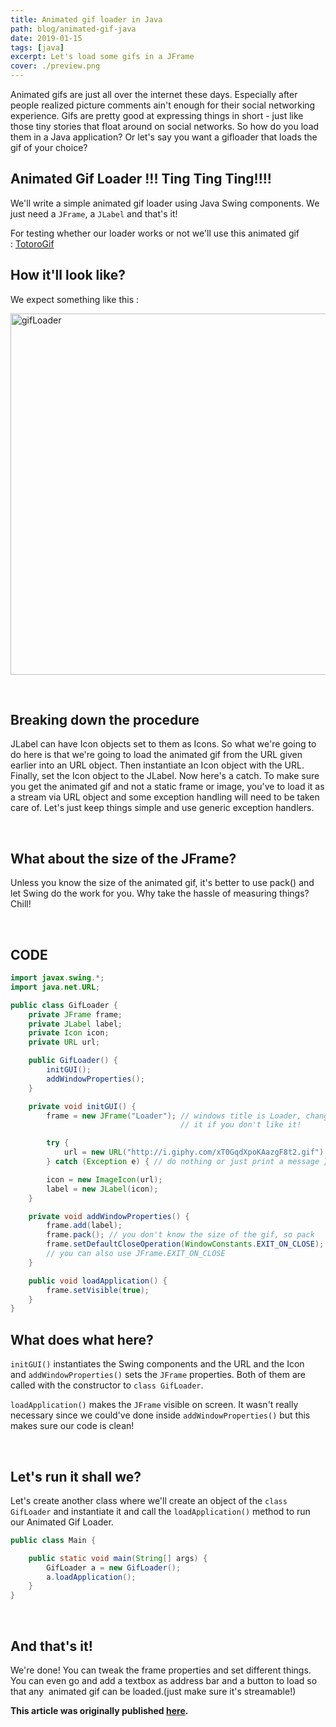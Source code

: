 ```yaml
---
title: Animated gif loader in Java
path: blog/animated-gif-java
date: 2019-01-15
tags: [java]
excerpt: Let's load some gifs in a JFrame
cover: ./preview.png
---
```



Animated gifs are just all over the internet these days. Especially after people realized picture comments ain't enough for their social networking experience. Gifs are pretty good at expressing things in short - just like those tiny stories that float around on social networks. So how do you load them in a Java application? Or let's say you want a gifloader that loads the gif of your choice?

## Animated Gif Loader !!! Ting Ting Ting!!!!
We'll write a simple animated gif loader using Java Swing components. We just need a `JFrame`, a `JLabel` and that's it!

For testing whether our loader works or not we'll use this animated gif : <a href="http://i.giphy.com/xT0GqdXpoKAazgF8t2.gif" target="_blank">TotoroGif</a>

## How it'll look like?
We expect something like this : 

<img class=" aligncenter" src="http://i.imgur.com/6Tk8YBC.png" alt="gifLoader" width="562" height="578" />

 
## Breaking down the procedure
JLabel can have Icon objects set to them as Icons. So what we're going to do here is that we're going to load the animated gif from the URL given earlier into an URL object. Then instantiate an Icon object with the URL. Finally, set the Icon object to the JLabel.
Now here's a catch. To make sure you get the animated gif and not a static frame or image, you've to load it as a stream via URL object and some exception handling will need to be taken care of. Let's just keep things simple and use generic exception handlers.

 
## What about the size of the JFrame?
Unless you know the size of the animated gif, it's better to use pack() and let Swing do the work for you. Why take the hassle of measuring things? Chill!

 
## CODE

```java
import javax.swing.*;
import java.net.URL;

public class GifLoader {
    private JFrame frame;
    private JLabel label;
    private Icon icon;
    private URL url;

    public GifLoader() {
        initGUI();
        addWindowProperties();
    }

    private void initGUI() {
        frame = new JFrame("Loader"); // windows title is Loader, change
                                      // it if you don't like it!

        try {
            url = new URL("http://i.giphy.com/xT0GqdXpoKAazgF8t2.gif");
        } catch (Exception e) { // do nothing or just print a message }

        icon = new ImageIcon(url);
        label = new JLabel(icon);
    }

    private void addWindowProperties() {
        frame.add(label);
        frame.pack(); // you don't know the size of the gif, so pack
        frame.setDefaultCloseOperation(WindowConstants.EXIT_ON_CLOSE);
        // you can also use JFrame.EXIT_ON_CLOSE
    }

    public void loadApplication() {
        frame.setVisible(true);
    }
}
```

## What does what here?
`initGUI()` instantiates the Swing components and the URL and the Icon and `addWindowProperties()` sets the `JFrame` properties. Both of them are called with the constructor to `class GifLoader`.

`loadApplication()` makes the `JFrame` visible on screen. It wasn't really necessary since we could've done inside `addWindowProperties()` but this makes sure our code is clean!

 
## Let's run it shall we?
Let's create another class where we'll create an object of the `class GifLoader` and instantiate it and call the `loadApplication()` method to run our Animated Gif Loader.
```java
public class Main {

    public static void main(String[] args) {
        GifLoader a = new GifLoader();
        a.loadApplication();
    }
}
```
 
## And that's it!
We're done! You can tweak the frame properties and set different things. You can even go and add a textbox as address bar and a button to load so that any  animated gif can be loaded.(just make sure it's streamable!)


__This article was originally published [here](https://rockash93.wordpress.com/2016/07/09/an-animated-gif-loader-in-java/).__
